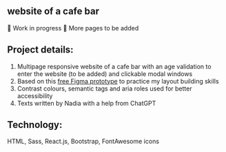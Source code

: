 <!-- # Reactjs-bootstrap-sass boilerplate

This project was bootstrapped with [Create React App](https://github.com/facebook/create-react-app).

## Start script

In the project directory, you can run:

### `npm start`

Runs the app in the development mode.
Open [http://localhost:8080](http://localhost:8080) to view it in your browser.
The port has been changed from the default one to 8080 by specifying it as an environment variable.

The page will reload when you make changes.
You may also see any lint errors in the console. -->

## website of a cafe bar

🚧 Work in progress 🚧 More pages to be added

## Project details:

1. Multipage responsive website of a cafe bar with an age validation to enter the website (to be added) and clickable modal windows
2. Based on this [free Figma prototype](https://frontend-skills.com/template/JbR09KH1a9F3F1xTPNUN) to practice my layout building skills
3. Contrast colours, semantic tags and aria roles used for better accessibility
4. Texts written by Nadia with a help from ChatGPT

## Technology:
HTML, Sass, React.js, Bootstrap, FontAwesome icons
